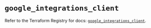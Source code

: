# `google_integrations_client`

Refer to the Terraform Registry for docs: [`google_integrations_client`](https://registry.terraform.io/providers/hashicorp/google-beta/6.5.0/docs/resources/google_integrations_client).
